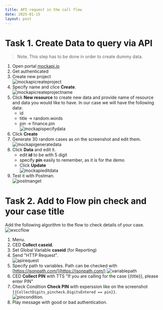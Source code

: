 ```yaml
---
title: API request in the call flow
date: 2025-01-15
layout: post
---
```


# Task 1. Create Data to query via API

> Note. This step has to be done in order to create dummy data.

1. Open portal [mockapi.io](mockapi.io)
2. Get authenticated
3. Create new project  
![mockapicreateproject](/assets/images/APIflow/mockapicreateproject.png)
4. Specify name and clice **Create**.  
![mockapicreateprojectname](/assets/images/APIflow/mockapicreateprojectname.png)
5. Click **New resource** to create new data and provide name of resource and data you would like to have. In our case we will have the following data:
	* id
	* title -> random.words
	* pin -> finance.pin  
![mockapispecifydata](/assets/images/APIflow/mockapispecifydata.png)
6. Click **Create**
7. Generate 30 random cases as on the screenshot and edit them.  
![mockapigeneratedata](/assets/images/APIflow/mockapigeneratedata.png)
8. Click **Data** and edit it.
	* edit **id** to be with 5 digit 
	* specify **pin** easily to remember, as it is for the demo
	* Click **Update**  
![mockapieditdata](/assets/images/APIflow/mockapieditdata.png) 
9. Test it with Postman.  
	![postmanget](/assets/images/APIflow/postmanget.png) 

# Task 2. Add to Flow pin check and your case title

Add the following algorithm to the flow to check details of your case.
![wxccflow](/assets/images/APIflow/wxccflow.png) 

1. Menu. 
2. CED **Collect caseid**. 
3. Set Global Variable **caseid** (for Reporting)
4. Send "HTTP Request".  
![apirequest](/assets/images/APIflow/apirequest.png)
5. Specify path to variables. Path can be checked with [https://jsonpath.com/](https://jsonpath.com/)
![variablepath](/assets/images/APIflow/variablepath.png)
6. CED **Collect PIN** with TTS "If you are calling for the case {{title}}, please enter PIN"
7. Check Condition **Check PIN** with experssion like on the screenshot ` {{CollectDigits_pincheck.DigitsEntered == pin}} `.  
![pincondition](/assets/images/APIflow/pincondition.png). 
8. Play message with good or bad authentication.
